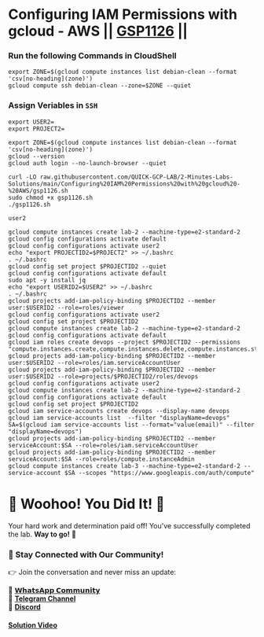 # Configuring IAM Permissions with gcloud - AWS || [GSP1126](https://www.cloudskillsboost.google/focuses/60386?parent=catalog) ||

### Run the following Commands in CloudShell

```
export ZONE=$(gcloud compute instances list debian-clean --format 'csv[no-heading](zone)')
gcloud compute ssh debian-clean --zone=$ZONE --quiet
```
### Assign Veriables in `SSH`
```
export USER2=
export PROJECT2=
```
```
export ZONE=$(gcloud compute instances list debian-clean --format 'csv[no-heading](zone)')
gcloud --version
gcloud auth login --no-launch-browser --quiet
```
```
curl -LO raw.githubusercontent.com/QUICK-GCP-LAB/2-Minutes-Labs-Solutions/main/Configuring%20IAM%20Permissions%20with%20gcloud%20-%20AWS/gsp1126.sh
sudo chmod +x gsp1126.sh
./gsp1126.sh
```
```
user2
```
```
gcloud compute instances create lab-2 --machine-type=e2-standard-2
gcloud config configurations activate default
gcloud config configurations activate user2
echo "export PROJECTID2=$PROJECT2" >> ~/.bashrc
. ~/.bashrc
gcloud config set project $PROJECTID2 --quiet
gcloud config configurations activate default
sudo apt -y install jq
echo "export USERID2=$USER2" >> ~/.bashrc
. ~/.bashrc
gcloud projects add-iam-policy-binding $PROJECTID2 --member user:$USERID2 --role=roles/viewer
gcloud config configurations activate user2
gcloud config set project $PROJECTID2
gcloud compute instances create lab-2 --machine-type=e2-standard-2
gcloud config configurations activate default
gcloud iam roles create devops --project $PROJECTID2 --permissions "compute.instances.create,compute.instances.delete,compute.instances.start,compute.instances.stop,compute.instances.update,compute.disks.create,compute.subnetworks.use,compute.subnetworks.useExternalIp,compute.instances.setMetadata,compute.instances.setServiceAccount"
gcloud projects add-iam-policy-binding $PROJECTID2 --member user:$USERID2 --role=roles/iam.serviceAccountUser
gcloud projects add-iam-policy-binding $PROJECTID2 --member user:$USERID2 --role=projects/$PROJECTID2/roles/devops
gcloud config configurations activate user2
gcloud compute instances create lab-2 --machine-type=e2-standard-2
gcloud config configurations activate default
gcloud config set project $PROJECTID2
gcloud iam service-accounts create devops --display-name devops
gcloud iam service-accounts list  --filter "displayName=devops"
SA=$(gcloud iam service-accounts list --format="value(email)" --filter "displayName=devops")
gcloud projects add-iam-policy-binding $PROJECTID2 --member serviceAccount:$SA --role=roles/iam.serviceAccountUser
gcloud projects add-iam-policy-binding $PROJECTID2 --member serviceAccount:$SA --role=roles/compute.instanceAdmin
gcloud compute instances create lab-3 --machine-type=e2-standard-2 --service-account $SA --scopes "https://www.googleapis.com/auth/compute"
```


# 🎉 Woohoo! You Did It! 🎉

Your hard work and determination paid off!
You've successfully completed the lab. **Way to go!** 🚀

### 💬 Stay Connected with Our Community!

👉 Join the conversation and never miss an update:

💚 [**𝗪𝗵𝗮𝘁𝘀𝗔𝗽𝗽 𝗖𝗼𝗺𝗺𝘂𝗻𝗶𝘁𝘆**](https://chat.whatsapp.com/FYKYrKwcwYDE2Xl08SEi7D) <br>
📢 [**Telegram Channel**](https://t.me/+e1HQkO3ao2FmMGQ1) <br>
👥 [**Discord**](https://discord.gg/VzBN22adUC)

#### [Solution Video](https://www.youtube.com/@officialSheBright)

